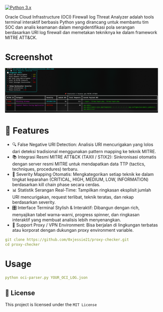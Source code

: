 [![Python 3.x](https://img.shields.io/badge/python-3.x-yellow.svg)](https://www.python.org/)

Oracle Cloud Infrastructure (OCI) Firewall log Threat Analyzer adalah tools terminal interaktif berbasis Python yang dirancang untuk membantu tim SOC dan analis keamanan dalam mengidentifikasi pola serangan berdasarkan URI log firewall dan memetakan tekniknya ke dalam framework MITRE ATT&CK.

# Screenshot
![Proxy Checker](https://github.com/0xjessie21/OCI-Firewall-Parser/blob/main/oci-parser.png)

# 🚀 Features
* 🔍 False Negative URI Detection: Analisis URI mencurigakan yang lolos dari deteksi tradisional menggunakan pattern mapping ke teknik MITRE.
* 📚 Integrasi Resmi MITRE ATT&CK (TAXII / STIX2): Sinkronisasi otomatis dengan server resmi MITRE untuk mendapatkan data TTP (tactics, techniques, procedures) terbaru.
* 🧠 Severity Mapping Otomatis: Mengkategorikan setiap teknik ke dalam tingkat keparahan (CRITICAL, HIGH, MEDIUM, LOW, INFORMATION) berdasarkan kill chain phase secara cerdas.
* 📊 Statistik Serangan Real-Time: Tampilkan ringkasan eksplisit jumlah URI mencurigakan, request terlibat, teknik teratas, dan rekap berdasarkan severity.
* 🎛️ Interface Terminal Stylish & Interaktif: Dibangun dengan rich, menyajikan tabel warna-warni, progress spinner, dan ringkasan interaktif yang membuat analisis lebih menyenangkan.
* 🔐 Support Proxy / VPN Environment: Bisa berjalan di lingkungan terbatas atau korporat dengan dukungan proxy environment variable.

```yaml
git clone https://github.com/0xjessie21/proxy-checker.git
cd proxy-checker
```

# Usage
```yaml
python oci-parser.py YOUR_OCI_LOG.json
```


## 📜 License

This project is licensed under the `MIT License`
